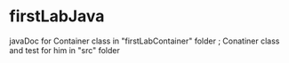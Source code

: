# firstLabJava

javaDoc for Container class in "firstLabContainer" folder ; 
Conatiner class and test for him in "src" folder
